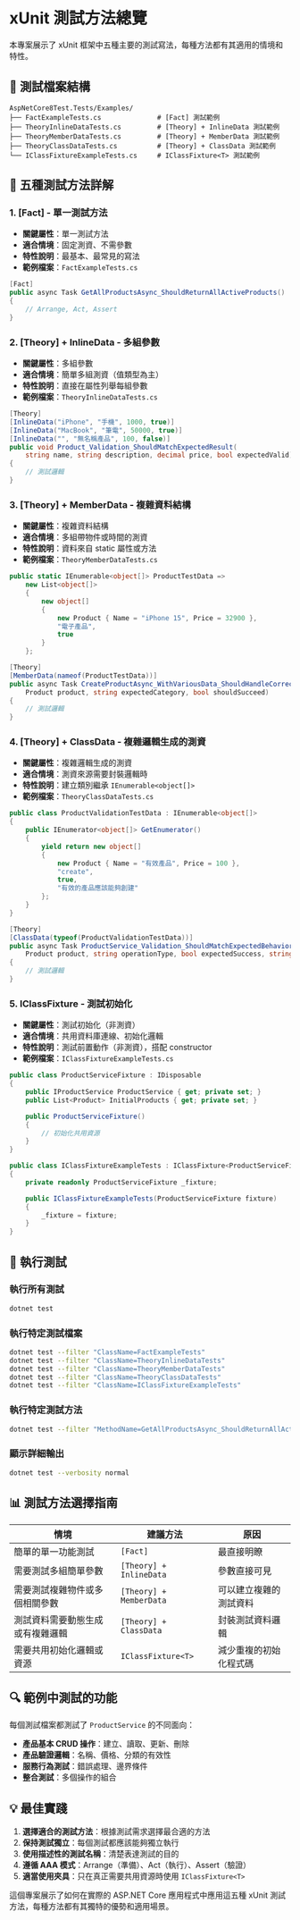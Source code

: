 # xUnit 測試方法總覽

本專案展示了 xUnit 框架中五種主要的測試寫法，每種方法都有其適用的情境和特性。

## 📁 測試檔案結構

```
AspNetCore8Test.Tests/Examples/
├── FactExampleTests.cs              # [Fact] 測試範例
├── TheoryInlineDataTests.cs         # [Theory] + InlineData 測試範例  
├── TheoryMemberDataTests.cs         # [Theory] + MemberData 測試範例
├── TheoryClassDataTests.cs          # [Theory] + ClassData 測試範例
└── IClassFixtureExampleTests.cs     # IClassFixture<T> 測試範例
```

## 🧪 五種測試方法詳解

### 1. [Fact] - 單一測試方法
- **關鍵屬性**：單一測試方法
- **適合情境**：固定測資、不需參數
- **特性說明**：最基本、最常見的寫法
- **範例檔案**：`FactExampleTests.cs`

```csharp
[Fact]
public async Task GetAllProductsAsync_ShouldReturnAllActiveProducts()
{
    // Arrange, Act, Assert
}
```

### 2. [Theory] + InlineData - 多組參數
- **關鍵屬性**：多組參數
- **適合情境**：簡單多組測資（值類型為主）
- **特性說明**：直接在屬性列舉每組參數
- **範例檔案**：`TheoryInlineDataTests.cs`

```csharp
[Theory]
[InlineData("iPhone", "手機", 1000, true)]
[InlineData("MacBook", "筆電", 50000, true)]
[InlineData("", "無名稱產品", 100, false)]
public void Product_Validation_ShouldMatchExpectedResult(
    string name, string description, decimal price, bool expectedValid)
{
    // 測試邏輯
}
```

### 3. [Theory] + MemberData - 複雜資料結構
- **關鍵屬性**：複雜資料結構
- **適合情境**：多組帶物件或時間的測資
- **特性說明**：資料來自 static 屬性或方法
- **範例檔案**：`TheoryMemberDataTests.cs`

```csharp
public static IEnumerable<object[]> ProductTestData =>
    new List<object[]>
    {
        new object[]
        {
            new Product { Name = "iPhone 15", Price = 32900 },
            "電子產品",
            true
        }
    };

[Theory]
[MemberData(nameof(ProductTestData))]
public async Task CreateProductAsync_WithVariousData_ShouldHandleCorrectly(
    Product product, string expectedCategory, bool shouldSucceed)
{
    // 測試邏輯
}
```

### 4. [Theory] + ClassData - 複雜邏輯生成的測資
- **關鍵屬性**：複雜邏輯生成的測資
- **適合情境**：測資來源需要封裝邏輯時
- **特性說明**：建立類別繼承 `IEnumerable<object[]>`
- **範例檔案**：`TheoryClassDataTests.cs`

```csharp
public class ProductValidationTestData : IEnumerable<object[]>
{
    public IEnumerator<object[]> GetEnumerator()
    {
        yield return new object[]
        {
            new Product { Name = "有效產品", Price = 100 },
            "create",
            true,
            "有效的產品應該能夠創建"
        };
    }
}

[Theory]
[ClassData(typeof(ProductValidationTestData))]
public async Task ProductService_Validation_ShouldMatchExpectedBehavior(
    Product product, string operationType, bool expectedSuccess, string expectedMessage)
{
    // 測試邏輯
}
```

### 5. IClassFixture<T> - 測試初始化
- **關鍵屬性**：測試初始化（非測資）
- **適合情境**：共用資料庫連線、初始化邏輯
- **特性說明**：測試前置動作（非測資），搭配 constructor
- **範例檔案**：`IClassFixtureExampleTests.cs`

```csharp
public class ProductServiceFixture : IDisposable
{
    public IProductService ProductService { get; private set; }
    public List<Product> InitialProducts { get; private set; }

    public ProductServiceFixture()
    {
        // 初始化共用資源
    }
}

public class IClassFixtureExampleTests : IClassFixture<ProductServiceFixture>
{
    private readonly ProductServiceFixture _fixture;

    public IClassFixtureExampleTests(ProductServiceFixture fixture)
    {
        _fixture = fixture;
    }
}
```

## 🚀 執行測試

### 執行所有測試
```bash
dotnet test
```

### 執行特定測試檔案
```bash
dotnet test --filter "ClassName=FactExampleTests"
dotnet test --filter "ClassName=TheoryInlineDataTests"
dotnet test --filter "ClassName=TheoryMemberDataTests"
dotnet test --filter "ClassName=TheoryClassDataTests"
dotnet test --filter "ClassName=IClassFixtureExampleTests"
```

### 執行特定測試方法
```bash
dotnet test --filter "MethodName=GetAllProductsAsync_ShouldReturnAllActiveProducts"
```

### 顯示詳細輸出
```bash
dotnet test --verbosity normal
```

## 📊 測試方法選擇指南

| 情境 | 建議方法 | 原因 |
|------|----------|------|
| 簡單的單一功能測試 | `[Fact]` | 最直接明瞭 |
| 需要測試多組簡單參數 | `[Theory] + InlineData` | 參數直接可見 |
| 需要測試複雜物件或多個相關參數 | `[Theory] + MemberData` | 可以建立複雜的測試資料 |
| 測試資料需要動態生成或有複雜邏輯 | `[Theory] + ClassData` | 封裝測試資料邏輯 |
| 需要共用初始化邏輯或資源 | `IClassFixture<T>` | 減少重複的初始化程式碼 |

## 🔍 範例中測試的功能

每個測試檔案都測試了 `ProductService` 的不同面向：

- **產品基本 CRUD 操作**：建立、讀取、更新、刪除
- **產品驗證邏輯**：名稱、價格、分類的有效性
- **服務行為測試**：錯誤處理、邊界條件
- **整合測試**：多個操作的組合

## 💡 最佳實踐

1. **選擇適合的測試方法**：根據測試需求選擇最合適的方法
2. **保持測試獨立**：每個測試都應該能夠獨立執行
3. **使用描述性的測試名稱**：清楚表達測試的目的
4. **遵循 AAA 模式**：Arrange（準備）、Act（執行）、Assert（驗證）
5. **適當使用夾具**：只在真正需要共用資源時使用 `IClassFixture<T>`

這個專案展示了如何在實際的 ASP.NET Core 應用程式中應用這五種 xUnit 測試方法，每種方法都有其獨特的優勢和適用場景。
